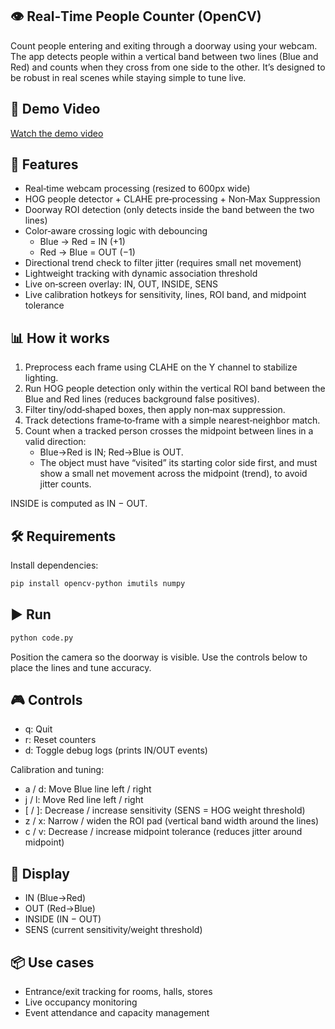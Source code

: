 ## 👁️ Real‑Time People Counter (OpenCV)

Count people entering and exiting through a doorway using your webcam. The app detects people within a vertical band between two lines (Blue and Red) and counts when they cross from one side to the other. It’s designed to be robust in real scenes while staying simple to tune live.

## 🎥 Demo Video  
[Watch the demo video](Output.mp4)

## 🚀 Features
- Real‑time webcam processing (resized to 600px wide)
- HOG people detector + CLAHE pre‑processing + Non‑Max Suppression
- Doorway ROI detection (only detects inside the band between the two lines)
- Color‑aware crossing logic with debouncing
  - Blue → Red = IN (+1)
  - Red → Blue = OUT (−1)
- Directional trend check to filter jitter (requires small net movement)
- Lightweight tracking with dynamic association threshold
- Live on‑screen overlay: IN, OUT, INSIDE, SENS
- Live calibration hotkeys for sensitivity, lines, ROI band, and midpoint tolerance

## 📊 How it works
1. Preprocess each frame using CLAHE on the Y channel to stabilize lighting.
2. Run HOG people detection only within the vertical ROI band between the Blue and Red lines (reduces background false positives).
3. Filter tiny/odd‑shaped boxes, then apply non‑max suppression.
4. Track detections frame‑to‑frame with a simple nearest‑neighbor match.
5. Count when a tracked person crosses the midpoint between lines in a valid direction:
   - Blue→Red is IN; Red→Blue is OUT.
   - The object must have “visited” its starting color side first, and must show a small net movement across the midpoint (trend), to avoid jitter counts.

INSIDE is computed as IN − OUT.

## 🛠️ Requirements
Install dependencies:

```bash
pip install opencv-python imutils numpy
```

## ▶️ Run

```bash
python code.py
```

Position the camera so the doorway is visible. Use the controls below to place the lines and tune accuracy.

## 🎮 Controls
- q: Quit
- r: Reset counters
- d: Toggle debug logs (prints IN/OUT events)

Calibration and tuning:
- a / d: Move Blue line left / right
- j / l: Move Red line left / right
- [ / ]: Decrease / increase sensitivity (SENS = HOG weight threshold)
- z / x: Narrow / widen the ROI pad (vertical band width around the lines)
- c / v: Decrease / increase midpoint tolerance (reduces jitter around midpoint)


## 🧩 Display
- IN (Blue→Red)
- OUT (Red→Blue)
- INSIDE (IN − OUT)
- SENS (current sensitivity/weight threshold)

## 📦 Use cases
- Entrance/exit tracking for rooms, halls, stores
- Live occupancy monitoring
- Event attendance and capacity management